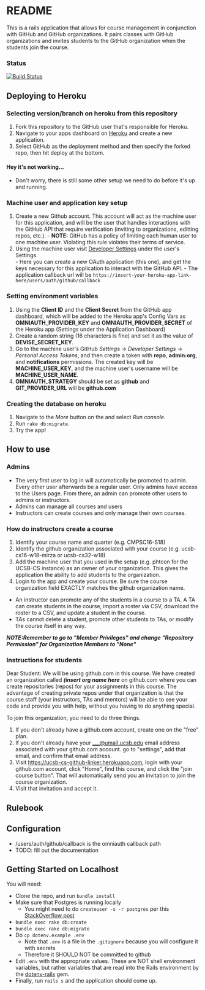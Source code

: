 # README

This is a rails application that allows for course management in conjunction with GitHub and GitHub organizations. It pairs classes with GitHub organizations and invites students to the GitHub organization when the students join the course.

### Status
[![Build Status](https://travis-ci.org/project-anacapa/anacapa-github-linker.png)](https://travis-ci.org/project-anacapa/anacapa-github-linker)

## Deploying to Heroku
  ### Selecting version/branch on heroku from this repository
  1. Fork this repository to the GitHub user that's responsible for Heroku.
  2. Navigate to your apps dashboard on [Heroku](https://dashboard.heroku.com/apps) and create a new application.
  3. Select GitHub as the deployment method and then specify the forked repo, then hit deploy at the bottom.

  #### Hey it's not working...
  - Don't worry, there is still some other setup we need to do before it's up and running.

  ### Machine user and application key setup
  1. Create a new Github account. This account will act as the machine user for this application, and will be the user that handles interactions with the GitHub API that require verification (inviting to organizations, editting repos, etc.).
    - __NOTE:__ GitHub has a policy of limiting each human user to one machine user. Violating this rule violates their terms of service.
  2. Using the machine user visit [Developer Settings](https://github.com/settings/developers) under the user's Settings.  
    - Here you can create a new OAuth application (this one), and get the keys necessary for this application to interact with the GitHub API.
    - The application callback url will be `https://insert-your-heroku-app-link-here/users/auth/github/callback`
  

  
  ### Setting environment variables
  1. Using the __Client ID__ and the __Client Secret__ from the GitHub app dashboard, which will be added to the Heroku app's Config Vars as __OMNIAUTH\_PROVIDER\_KEY__ and __OMNIAUTH\_PROVIDER\_SECRET__ of the Heroku app (Settings under the Application Dashboard)
  2. Create a random string (16 characters is fine) and set it as the value of __DEVISE\_SECRET\_KEY__.
  3. Go to the machine user's GitHub _Settings_ -> _Developer Settings_ -> _Personal Access Tokens_, and then create a token with __repo__, __admin:org__, and __notifications__ permissions. The created key will be __MACHINE\_USER\_KEY__, and the machine user's username will be __MACHINE\_USER\_NAME__.
  4. __OMNIAUTH\_STRATEGY__ should be set as __github__ and __GIT\_PROVIDER\_URL__ will be __github.com__
  ### Creating the database on heroku
  1. Navigate to the _More_ button on the and select _Run console_.
  2. Run `rake db:migrate`.
  3. Try the app!

## How to use
  ### Admins
  - The very first user to log in will automatically be promoted to admin. Every other user afterwards be a regular user. Only admins have access to the Users  page. From there, an admin can promote other users to admins or instructors.
  - Admins can manage all courses and users
  - Instructors can create courses and only manage their own courses.

  ### How do instructors create a course
  1. Identify your course name and quarter (e.g. CMPSC16-S18)
  2. Identify the github organization associated with your course (e.g. ucsb-cs16-w18-mirza or ucsb-cs32-w18)
  3. Add the machine user that you used in the setup (e.g. phtcon for the UCSB-CS instance) as an owner of your organization. This gives the application the ability to add students to the organization.
  4. Login to the app and create your course. Be sure the course organization field EXACTLY matches the github organization name.
  - An instructor can promote any of the students in a course to a TA. A TA can create students in the course, import a roster via CSV, download the roster to a CSV, and update a student in the course. 
  - TAs cannot delete a student, promote other students to TAs, or modify the course itself in any way. 

  ___NOTE:Remember to go to "Member Privileges" and change "Repository Permission" for Organization Members to "None"___  

  ### Instructions for students
  Dear Student:  We will be using github.com in this course.   We have created an organization called ___(insert org name here___ on github.com where you can create repositories (repos) for your assignments in this course.   The advantage of creating private repos under that organization is that the course staff (your instructors, TAs and mentors) will be able to see your code and provide you with help, without you having to do anything special.

  To join this organization, you need to do three things.

  1. If you don't already have a github.com account, create one on the "free" plan.
  2. If you don't already have your ___@umail.ucsb.edu email address associated with your github.com account. go to "settings", add that email, and confirm that email address.
  3.  Visit https://ucsb-cs-github-linker.herokuapp.com, login with your github.com account, click "Home", find this course, and click the "join course button".   That will automatically send you an invitation to join the course organization.
  4.  Visit that invitation and accept it.

## Rulebook

## Configuration
  - /users/auth/github/callback is the omniauth callback path
  - TODO: fill out the documentation

## Getting Started on Localhost

You will need:
* Clone the repo, and run `bundle install`
* Make sure that Postgres is running locally
   - You might need to do `createuser -s -r postgres` per this [StackOverflow post](https://stackoverflow.com/questions/7863770/rails-and-postgresql-role-postgres-does-not-exist)
* `bundle exec rake db:create`
* `bundle exec rake db:migrate`
* Do  `cp dotenv.example .env`
   * Note that `.env` is a file in the `.gitignore` because you will configure it with secrets
   * Therefore it SHOULD NOT be committed to github
* Edit `.env` with the appropriate values.  These are NOT shell environment variables, but rather variables
   that are read into the Rails environment by the [dotenv-rails](https://github.com/bkeepers/dotenv) gem.
* Finally, run `rails s` and the application should come up.

